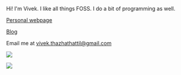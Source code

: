 Hi! I'm Vivek. I like all things FOSS. I do a bit of programming as well.

[Personal webpage](https://vivekthazhathattil.github.io/portfolio/)

[Blog](https://thakarachenda.netlify.app/)

Email me at vivek.thazhathattil@gmail.com


![](https://komarev.com/ghpvc/?username=VivekThazhathattil)


<p align = "left">
  <a href="https://github.com/VivekThazhathattil">
    <img src = "https://github-readme-stats.vercel.app/api?username=VivekThazhathattil&show_icons=true&theme=dark&line_height=27&include_all_commits=true">
  </a>
</p>
